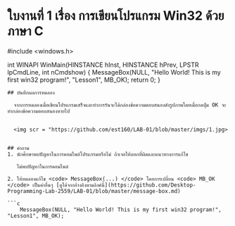 # ใบงานที่ 1 เรื่อง การเขียนโปรแกรม Win32 ด้วยภาษา C

#include <windows.h>

int WINAPI
WinMain(HINSTANCE hInst, HINSTANCE hPrev, LPSTR  lpCmdLine, int nCmdshow)
{
    MessageBox(NULL, "Hello World! This is my first win32 program!",
	"Lesson1", MB_OK);
    return 0;
}
```
## บันทึกผลการทดลอง

  จากการทดลองเมื่อเขียนโปรแกรมเสร็จและทำการรันจะได้กล่องข้อความตอบสนองดังรูปภาพโดยเมื่อกดปุ่ม OK จะทำกล่องข้อความตอบสนองหายไป
  
  
  <img scr = "https://github.com/est160/LAB-01/blob/master/imgs/1.jpg>


## คำถาม 
1. นักศึกษาพบปัญหาในการคอมไพล์โปรแกรมหรือไม่ ถ้าเจอให้บอกที่ผิดและแนวทางการแก้ไข

   ไม่พบปัญหาในการคอมไพล์
   
2. ให้ทดลองแก้ไข <code> MessageBox(...) </code> โดยการเปลี่ยน <code> MB_OK </code> เป็นค่าอื่นๆ [ดูได้จากอ้างอิงตามลิงค์นี้](https://github.com/Desktop-Programming-Lab-2559/LAB-01/blob/master/message-box.md)

```c 
 	MessageBox(NULL, "Hello World! This is my first win32 program!", "Lesson1", MB_OK);
```
				


